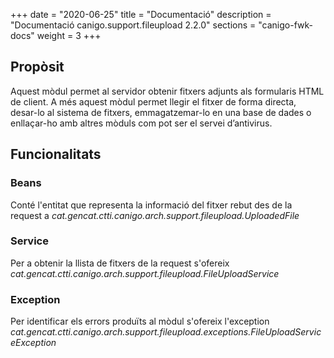 +++
date        = "2020-06-25"
title       = "Documentació"
description = "Documentació canigo.support.fileupload 2.2.0"
sections    = "canigo-fwk-docs"
weight      = 3
+++

## Propòsit

Aquest mòdul permet al servidor obtenir fitxers adjunts als formularis HTML de client. A més aquest mòdul permet llegir el fitxer de forma directa, desar-lo al sistema de fitxers, emmagatzemar-lo en una base de dades o enllaçar-ho amb altres mòduls com pot ser el servei d’antivirus.

## Funcionalitats

### Beans

Conté l'entitat que representa la informació del fitxer rebut des de la request a *cat.gencat.ctti.canigo.arch.support.fileupload.UploadedFile*

### Service

Per a obtenir la llista de fitxers de la request s'ofereix *cat.gencat.ctti.canigo.arch.support.fileupload.FileUploadService*

### Exception

Per identificar els errors produïts al mòdul s'ofereix l'exception *cat.gencat.ctti.canigo.arch.support.fileupload.exceptions.FileUploadServiceException*


